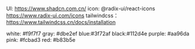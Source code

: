 UI: https://www.shadcn.com.cn/
icon: @radix-ui/react-icons  https://www.radix-ui.com/icons
tailwindcss： https://www.tailwindcss.cn/docs/installation

white: #f9f7f7
gray: #dbe2ef
blue:#3f72af
black:#112d4e
purple: #aa96da
pink: #fcbad3
red: #b83b5e